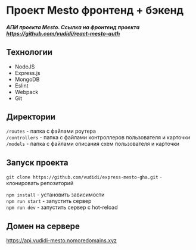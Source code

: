 # Проект Mesto фронтенд + бэкенд
##### АПИ проекта Mesto. Ссылка на фронтенд проекта https://github.com/vudidi/react-mesto-auth #####

## Технологии ##
* NodeJS
* Express.js
* MongoDB
* Eslint
* Webpack
* Git

## Директории

`/routes` - папка с файлами роутера  
`/controllers` - папка с файлами контроллеров пользователя и карточки   
`/models` - папка с файлами описания схем пользователя и карточки  

## Запуск проекта

`git clone https://github.com/vudidi/express-mesto-gha.git` - клонировать репозиторий

`npm install` - установить зависимости  
`npm run start` - запустить сервер  
`npm run dev` - запустить сервер с hot-reload  

## Домен на сервере

https://api.vudidi-mesto.nomoredomains.xyz


